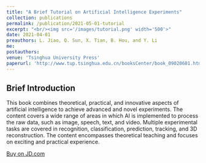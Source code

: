 ```yaml
---
title: "A Brief Tutorial on Artificial Intelligence Experiments"
collection: publications
permalink: /publication/2021-05-01-tutorial
excerpt: "<br/><img src='/images/tutorial.png' width='500'>"
date: 2021-04-01
preauthors: L. Jiao, Q. Sun, X. Tian, B. Hou, and Y. Li
me:
postauthors:
venue: 'Tsinghua University Press'
paperurl: 'http://www.tup.tsinghua.edu.cn/booksCenter/book_09020601.html'
---
```


## Brief Introduction

This book combines theoretical, practical, and innovative aspects of artificial intelligence to achieve advanced and novel experiments. The content covers a wide range of areas in which AI is implemented to process the raw data, such as image, speech, text, and video. Multiple experimental tasks are covered in recognition, classification, prediction, tracking, and 3D reconstruction. The content encompasses theoretical teaching and focuses on exciting and practical experience.

[Buy on JD.com](https://item.jd.com/13162140.html)
